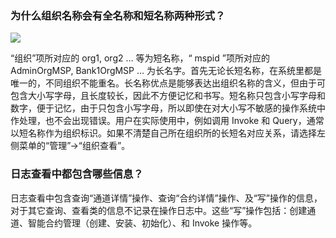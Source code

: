 ### 为什么组织名称会有全名称和短名称两种形式？

 ![](http://imgcache.tcecqpoc.fsphere.cn/image/mc.qcloudimg.com/static/img/0c2f48d756e38a277eb49fc51270957a/image.png)
 
“组织”项所对应的 org1, org2 … 等为短名称，“ mspid ”项所对应的 AdminOrgMSP, Bank1OrgMSP … 为长名字。首先无论长短名称，在系统里都是唯一的，不同组织不能重名。长名称优点是能够表达出组织名称的含义，但由于可包含大小写字母，且长度较长，因此不方便记忆和书写。短名称只包含小写字母和数字，便于记忆，由于只包含小写字母，所以即使在对大小写不敏感的操作系统中作处理，也不会出现错误。用户在实际使用中，例如调用 Invoke 和 Query，通常以短名称作为组织标识。如果不清楚自己所在组织所的长短名对应关系，请选择左侧菜单的“管理”->“组织查看”。

### 	日志查看中都包含哪些信息？

日志查看中包含查询“通道详情”操作、查询“合约详情”操作、及“写”操作的信息，对于其它查询、查看类的信息不记录在操作日志中。这些“写”操作包括：创建通道、智能合约管理（创建、安装、初始化）、和 Invoke 操作等。
